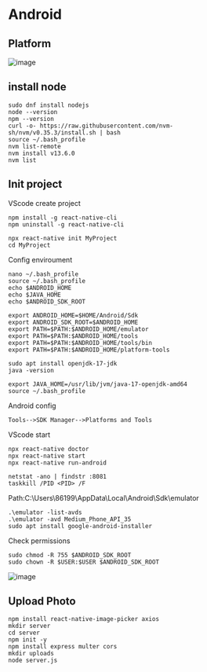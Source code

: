 # Android
## Platform
![image](https://github.com/user-attachments/assets/2b4c334f-4b6b-43bd-8ec1-819f9d0731e2)
## install node
```
sudo dnf install nodejs
node --version
npm --version
curl -o- https://raw.githubusercontent.com/nvm-sh/nvm/v0.35.3/install.sh | bash
source ~/.bash_profile
nvm list-remote
nvm install v13.6.0
nvm list
```
## Init project
VScode create project
```
npm install -g react-native-cli
npm uninstall -g react-native-cli
```
```
npx react-native init MyProject
cd MyProject
```
Config enviroument
```
nano ~/.bash_profile
source ~/.bash_profile
echo $ANDROID_HOME
echo $JAVA_HOME
echo $ANDROID_SDK_ROOT
```
```
export ANDROID_HOME=$HOME/Android/Sdk
export ANDROID_SDK_ROOT=$ANDROID_HOME
export PATH=$PATH:$ANDROID_HOME/emulator
export PATH=$PATH:$ANDROID_HOME/tools
export PATH=$PATH:$ANDROID_HOME/tools/bin
export PATH=$PATH:$ANDROID_HOME/platform-tools
```
```
sudo apt install openjdk-17-jdk
java -version
```
```
export JAVA_HOME=/usr/lib/jvm/java-17-openjdk-amd64
source ~/.bash_profile
```
Android config
```
Tools-->SDK Manager-->Platforms and Tools
```
VScode start
```
npx react-native doctor
npx react-native start
npx react-native run-android
```
```
netstat -ano | findstr :8081
taskkill /PID <PID> /F
```
Path:C:\Users\86199\AppData\Local\Android\Sdk\emulator
```
.\emulator -list-avds
.\emulator -avd Medium_Phone_API_35
sudo apt install google-android-installer
```
Check permissions 
```
sudo chmod -R 755 $ANDROID_SDK_ROOT
sudo chown -R $USER:$USER $ANDROID_SDK_ROOT
```
![image](https://github.com/user-attachments/assets/b3ac4dee-61c6-40da-9fea-1e0219cca422)
## Upload Photo
```
npm install react-native-image-picker axios
mkdir server
cd server
npm init -y
npm install express multer cors
mkdir uploads
node server.js
```
